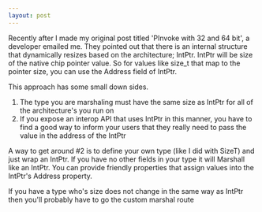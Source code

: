 ```yaml
---
layout: post
---
```

Recently after I made my original post titled 'PInvoke with 32 and 64 bit', a
developer emailed me.  They pointed out that there is an internal structure
that dynamically resizes based on the architecture; IntPtr.  IntPtr will be
size of the native chip pointer value.  So for values like size_t that map to
the pointer size, you can use the Address field of IntPtr.

This approach has some small down sides.

  1. The type you are marshaling must have the same size as IntPtr for all of the architecture's you run on 
  2. If you expose an interop API that uses IntPtr in this manner, you have to find a good way to inform your users that they really need to pass the value in the address of the IntPtr 

A way to get around #2 is to define your own type (like I did with SizeT) and
just wrap an IntPtr. If you have no other fields in your type it will Marshall
like an IntPtr. You can provide friendly properties that assign values into
the IntPtr's Address property.

If you have a type who's size does not change in the same way as IntPtr then
you'll probably have to go the custom marshal route

